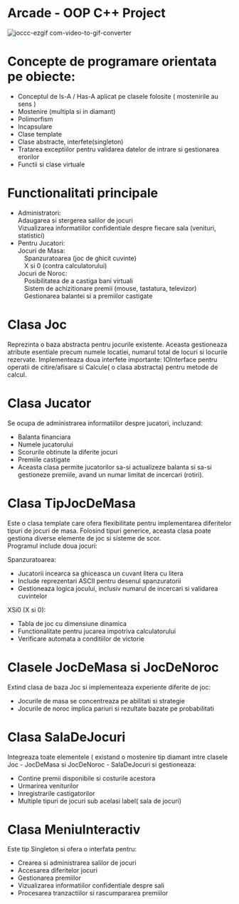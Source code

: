 # Arcade -  OOP C++ Project



![joccc-ezgif com-video-to-gif-converter](https://github.com/user-attachments/assets/5a567b97-9992-494e-bdc8-7cdfee17896b)



# Concepte de programare orientata pe obiecte:
* Conceptul de Is-A  / Has-A aplicat pe clasele folosite ( mostenirile au sens )
* Mostenire (multipla si in diamant)
* Polimorfism
* Incapsulare
* Clase template
* Clase abstracte, interfete(singleton)
* Tratarea exceptiilor pentru validarea datelor de intrare si gestionarea erorilor
* Functii si clase virtuale
# Functionalitati principale
* Administratori:<br />
Adaugarea si stergerea salilor de jocuri<br />
Vizualizarea informatiilor confidentiale despre fiecare sala (venituri, statistici)
* Pentru Jucatori:<br />
  Jocuri de Masa:<br />
  <span>&emsp;</span>Spanzuratoarea (joc de ghicit cuvinte)<br />
  <span>&emsp;</span>X si 0 (contra calculatorului)<br />
  Jocuri de Noroc:<br />
 <span>&emsp;</span>Posibilitatea de a castiga bani virtuali<br />
 <span>&emsp;</span>Sistem de achizitionare premii (mouse, tastatura, televizor)<br />
 <span>&emsp;</span>Gestionarea balantei si a premiilor castigate<br />
# Clasa Joc
Reprezinta o baza abstracta pentru jocurile existente. Aceasta gestioneaza atribute esentiale precum numele locatiei, numarul total de locuri si locurile rezervate. Implementeaza doua interfete importante: IOInterface pentru operatii de citire/afisare si Calcule( o clasa abstracta) pentru metode de calcul.
# Clasa Jucator 
Se ocupa de administrarea informatiilor despre jucatori, incluzand:
* Balanta financiara
* Numele jucatorului
* Scorurile obtinute la diferite jocuri
* Premiile castigate
* Aceasta clasa permite jucatorilor sa-si actualizeze balanta si sa-si gestioneze premiile, avand un numar limitat de incercari (rotiri).
# Clasa TipJocDeMasa 
Este o clasa template care ofera flexibilitate pentru implementarea diferitelor tipuri de jocuri de masa. Folosind tipuri generice, aceasta clasa poate gestiona diverse elemente de joc si sisteme de scor.<br />
Programul include doua jocuri:<br />

Spanzuratoarea:<br />

* Jucatorii incearca sa ghiceasca un cuvant litera cu litera<br />
* Include reprezentari ASCII pentru desenul spanzuratorii<br />
* Gestioneaza logica jocului, inclusiv numarul de incercari si validarea cuvintelor<br />

XSi0 (X si 0): <br />

* Tabla de joc cu dimensiune dinamica<br />
* Functionalitate pentru jucarea impotriva calculatorului<br />
* Verificare automata a conditiilor de victorie<br />


# Clasele JocDeMasa si JocDeNoroc 
Extind clasa de baza Joc si implementeaza experiente diferite de joc:<br />

* Jocurile de masa se concentreaza pe abilitati si strategie<br />
* Jocurile de noroc implica pariuri si rezultate bazate pe probabilitati<br />

# Clasa SalaDeJocuri 
Integreaza toate elementele ( existand o mostenire tip diamant intre clasele Joc - JocDeMasa si JocDeNoroc - SalaDeJocuri si gestioneaza:<br />

* Contine premii disponibile si costurile acestora
* Urmarirea veniturilor
* Inregistrarile castigatorilor
* Multiple tipuri de jocuri sub acelasi label( sala de jocuri)

# Clasa MeniuInteractiv 
Este tip Singleton si ofera o interfata pentru:<br />

* Crearea si administrarea salilor de jocuri
* Accesarea diferitelor jocuri
* Gestionarea premiilor
* Vizualizarea informatiilor confidentiale despre sali
* Procesarea tranzactiilor si rascumpararea premiilor

